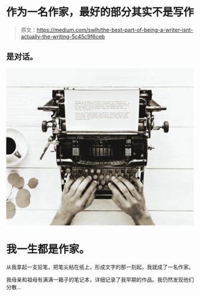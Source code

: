 # 作为一名作家，最好的部分其实不是写作

> 原文：<https://medium.com/swlh/the-best-part-of-being-a-writer-isnt-actually-the-writing-5c45c9f6ceb>

## 是对话。

![](img/fda0b172fdba9bb41809f646e83b941a.png)

# 我一生都是作家。

从我拿起一支铅笔，把笔尖粘在纸上，形成文字的那一刻起，我就成了一名作家。

我母亲和祖母有满满一箱子的笔记本，详细记录了我早期的作品。我仍然发现他们分散…